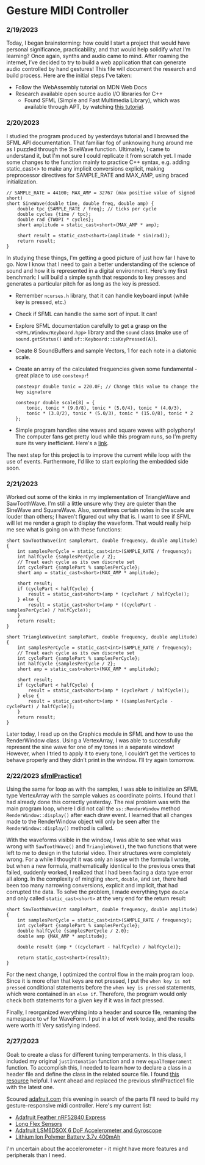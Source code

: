# Gesture MIDI Controller

### 2/19/2023
Today, I began brainstorming: how could I start a project that would have personal significance, practicability, and that would help solidify what I’m learning? Once again, synths and audio came to mind. After roaming the internet, I’ve decided to try to build a web application that can generate audio controlled by hand gestures! This file will document the research and build process. Here are the initial steps I've taken:

- Follow the WebAssembly tutorial on MDN Web Docs
- Research available open source audio I/O libraries for C++
  - Found SFML (Simple and Fast Multimedia Library), which was available through APT, by watching [this tutorial](https://youtube.com/playlist?list=PLSiFUSQSRYAM36UYQLEFGOAVf95rkQJXQ).

### 2/20/2023
I studied the program produced by yesterdays tutorial and I browsed the SFML API documentation. That familiar fog of unknowing hung around me as I puzzled through the SineWave function. Ultimately, I came to understand it, but I'm not sure I could replicate it from scratch yet. I made some changes to the function mainly to practice C++ syntax, e.g. adding static_cast<> to make any implicit conversions explicit, making  preprocessor directives for SAMPLE_RATE and MAX_AMP, using braced initialization.

```
// SAMPLE_RATE = 44100; MAX_AMP = 32767 (max positive value of signed short)
short SineWave(double time, double freq, double amp) {
    double tpc {SAMPLE_RATE / freq}; // ticks per cycle
    double cycles {time / tpc};
    double rad {TWOPI * cycles};
    short amplitude = static_cast<short>(MAX_AMP * amp);

    short result = static_cast<short>(amplitude * sin(rad));
    return result;
}
```

In studying these things, I'm getting a good picture of just how far I have to go. Now I know that I need to gain a better understanding of the science of sound and how it is represented in a digital environment. Here's my first benchmark: I will build a simple synth that responds to key presses and generates a particular pitch for as long as the key is pressed.

- Remember `ncurses.h` library, that it can handle keyboard input (while key is pressed, etc.)
- Check if SFML can handle the same sort of input. It can!
- Explore SFML documentation carefully to get a grasp on the `<SFML/Window/Keyboard.hpp>` library and the `sound` class (make use of `sound.getStatus()` and `sf::Keyboard::isKeyPressed(A)`).
- Create 8 SoundBuffers and sample Vectors, 1 for each note in a diatonic scale.
- Create an array of the calculated frequencies given some fundamental - great place to use `constexpr`!

  ```
  constexpr double tonic = 220.0F; // Change this value to change the key signature

  constexpr double scale[8] = {
      tonic, tonic * (9.0/8), tonic * (5.0/4), tonic * (4.0/3),
      tonic * (3.0/2), tonic * (5.0/3), tonic * (15.0/8), tonic * 2
  };
  ```
- Simple program handles sine waves and square waves with polyphony! The computer fans get pretty loud while this program runs, so I'm pretty sure its very inefficient. Here's a [link](../files/sfmlPractice0/main.cpp).

The next step for this project is to improve the current while loop with the use of events. Furthermore, I'd like to start exploring the embedded side soon.

### 2/21/2023
Worked out some of the kinks in my implementation of TriangleWave and SawToothWave. I'm still a little unsure why they are quieter than the SineWave and SquareWave. Also, sometimes certain notes in the scale are louder than others; I haven't figured out why that is. I want to see if SFML will let me render a graph to display the waveform. That would really help me see what is going on with these functions:

```
short SawToothWave(int samplePart, double frequency, double amplitude) {
    int samplesPerCycle = static_cast<int>(SAMPLE_RATE / frequency);
    int halfCycle {samplesPerCycle / 2};
    // Treat each cycle as its own discrete set
    int cyclePart {samplePart % samplesPerCycle};
    short amp = static_cast<short>(MAX_AMP * amplitude);

    short result;
    if (cyclePart < halfCycle) {
        result = static_cast<short>(amp * (cyclePart / halfCycle));
    } else {
        result = static_cast<short>(amp * ((cyclePart - samplesPerCycle) / halfCycle));
    }
    return result;
}

short TriangleWave(int samplePart, double frequency, double amplitude) {
    int samplesPerCycle = static_cast<int>(SAMPLE_RATE / frequency);
    // Treat each cycle as its own discrete set
    int cyclePart {samplePart % samplesPerCycle};
    int halfCycle {samplesPerCycle / 2};
    short amp = static_cast<short>(MAX_AMP * amplitude);

    short result;
    if (cyclePart < halfCycle) {
        result = static_cast<short>(amp * (cyclePart / halfCycle));
    } else {
        result = static_cast<short>(amp * ((samplesPerCycle - cyclePart) / halfCycle));
    }
    return result;
}
```

Later today, I read up on the Graphics module in SFML and how to use the RenderWindow class. Using a VertexArray, I was able to successfully represent the sine wave for one of my tones in a separate window! However, when I tried to apply it to every tone, I couldn’t get the vertices to behave properly and they didn’t print in the window. I’ll try again tomorrow.

### 2/22/2023 [sfmlPractice1](../files/sfmlPractice1/main.cpp)
Using the same for loop as with the samples, I was able to initialize an SFML type VertexArray with the sample values as coordinate points. I found that I had already done this correctly yesterday. The real problem was with the main program loop, where I did not call the `ss::RenderWindow` method `RenderWindow::display()` after each draw event. I learned that all changes made to the RenderWindow object will only be seen after the `RenderWindow::display()` method is called.

With the waveforms visible in the window, I was able to see what was wrong with `SawToothWave()` and `TriangleWave()`, the two functions that were left to me to design in the tutorial video. Their structures were completely wrong. For a while I thought it was only an issue with the formula I wrote, but when a new formula, mathematically identical to the previous ones that failed, suddenly worked, I realized that I had been facing a data type error all along. In the complexity of mingling `short`, `double`, and `int`, there had been too many narrowing conversions, explicit and implicit, that had corrupted the data. To solve the problem, I made everything type `double` and only called `static_cast<short>` at the very end for the return result:

```
short SawToothWave(int samplePart, double frequency, double amplitude) {
    int samplesPerCycle = static_cast<int>(SAMPLE_RATE / frequency);
    int cyclePart {samplePart % samplesPerCycle};
    double halfCycle {samplesPerCycle / 2.0};
    double amp {MAX_AMP * amplitude};

    double result {amp * ((cyclePart - halfCycle) / halfCycle)};
    
    return static_cast<short>(result);
}
```

For the next change, I optimized the control flow in the main program loop. Since it is more often that keys are not pressed, I put the `when key is not pressed` conditional statements before the `when key is pressed` statements, which were contained in an `else if`. Therefore, the program would only check both statements for a given key if it was in fact pressed.

Finally, I reorganized everything into a header and source file, renaming the namespace to `wf` for WaveForm. I put in a lot of work today, and the results were worth it! Very satisfying indeed.

### 2/27/2023
Goal: to create a class for different tuning temperaments. In this class, I included my original `justIntonation` function and a new `equalTemperament` function. To accomplish this, I needed to learn how to declare a class in a header file and define the class in the related source file. I found [this resource](https://www.cppforschool.com/tutorial/separate-header-and-implementation-files.html) helpful. I went ahead and replaced the previous sfmlPractice1 file with the latest one.

Scoured [adafruit.com](https://www.adafruit.com/) this evening in search of the parts I'll need to build my gesture-responsive midi controller. Here's my current list:

- [Adafruit Feather nRF52840 Express](https://www.adafruit.com/product/4062)
- [Long Flex Sensors](https://www.adafruit.com/product/182)
- [Adafruit LSM6DSOX 6 DoF Accelerometer and Gyroscope](https://www.adafruit.com/product/4438)
- [Lithium Ion Polymer Battery 3.7v 400mAh](https://www.adafruit.com/product/3898)

I'm uncertain about the accelerometer - it might have more features and peripherals than I need.